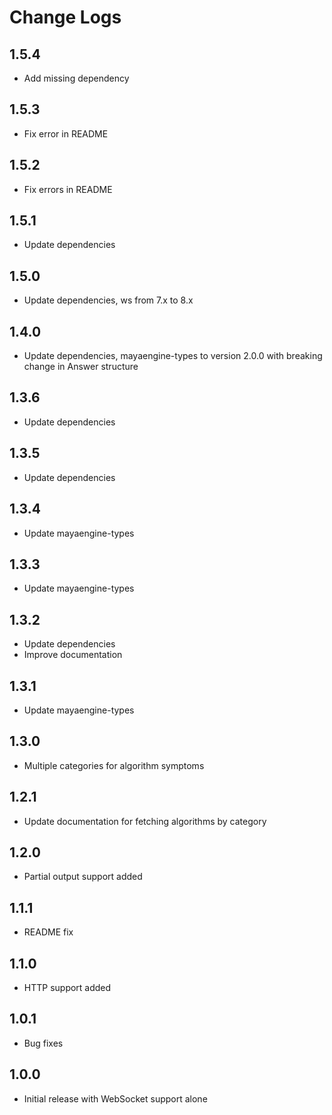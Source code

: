 # Change Logs

## 1.5.4

- Add missing dependency

## 1.5.3

- Fix error in README

## 1.5.2

- Fix errors in README

## 1.5.1

- Update dependencies

## 1.5.0

- Update dependencies, ws from 7.x to 8.x

## 1.4.0

- Update dependencies, mayaengine-types to version 2.0.0 with breaking change in Answer structure

## 1.3.6

- Update dependencies

## 1.3.5

- Update dependencies

## 1.3.4

- Update mayaengine-types

## 1.3.3

- Update mayaengine-types

## 1.3.2

- Update dependencies
- Improve documentation

## 1.3.1

- Update mayaengine-types

## 1.3.0

- Multiple categories for algorithm symptoms

## 1.2.1

- Update documentation for fetching algorithms by category

## 1.2.0

- Partial output support added

## 1.1.1

- README fix

## 1.1.0

- HTTP support added

## 1.0.1

- Bug fixes

## 1.0.0

- Initial release with WebSocket support alone
